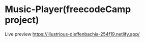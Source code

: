 # Music-Player(freecodeCamp project)
Live preview https://illustrious-dieffenbachia-254f19.netlify.app/
